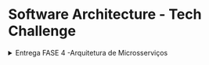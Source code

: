 # Software Architecture - Tech Challenge

<details>

<summary>Entrega FASE 4 -Arquitetura de Microsserviços</summary>

# Software Architecture - FASE 4 - Tech Challenge

## Requisitos

|Recurso|Versão|Obrigatório|Nota|
|-|-|-|-|
|Docker Desktop| 4.21 ou mais atual|Sim|Necessário para rodar containers das APIs e banco de dados|
|Golang| 1.20|Não|Necessário apenas no caso de rodar localmente sem container|

## O que esse projeto faz e possui
### O que esse projeto faz
Através da API é possívelsimular o pagamento de um pedido.

#### O que esse projeto possui
 - [x] Dockerfile e DockerCompose

## O que esse projeto não faz e débitos técnicos
#### O que esse projeto não faz
- Não se comunica com outros microsserviços, além de não possuir banco para persistir o retorno do pagamento;

#### Débitos técnicos
- [ ] Comunicação com outras aplicações.
- [ ] Testes Unitários
- [ ] Comunicação com banco de dados

## Como executar o projeto
### Executar o projeto
É possivel executar o projeto através do Makefile, a partir da linha de comando. 
~~~bash
make run-project
~~~
Notas: o comando deve ser efetuado na pasta raiz do projeto

### Executar o Docker
Para executar o projeto, é necessário ter o `Docker Desktop` instalado. Com isso será possível criar as instancias usando o comando `docker compose` via IDE ou linha de comando conforme a seguir:
~~~bash
docker compose -f "docker-compose.yml" up -d --build
~~~
Notas: o comando deve ser efetuado na pasta raiz do projeto

### Utilizar Aplicação & Documentação API
1. Realiza pagamento de um pedido específico `[POST] localhost:8080/api/v1/payments/:id` 
